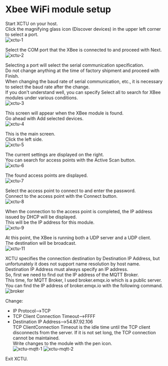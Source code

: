 # Xbee WiFi module setup

Start XCTU on your host.   
Click the magnifying glass icon (Discover devices) in the upper left corner to select a port.   
![xctu-1](https://user-images.githubusercontent.com/6020549/228783174-e5f93340-4200-496f-a8a2-ef3e91054a6d.jpg)

Select the COM port that the XBee is connected to and proceed with Next.   
![xctu-2](https://user-images.githubusercontent.com/6020549/228783183-04a712dc-f605-481a-b69b-200f150d643c.jpg)

Selecting a port will select the serial communication specification.   
Do not change anything at the time of factory shipment and proceed with Finish.   
When changing the baud rate of serial communication, etc., it is necessary to select the baud rate after the change.   
If you don't understand well, you can specify Select all to search for XBee modules under various conditions.   
![xctu-3](https://user-images.githubusercontent.com/6020549/228783189-9f5acef5-05d6-44c2-9c44-60deb0d808a9.jpg)

This screen will appear when the XBee module is found.   
Go ahead with Add selected devices.   
![xctu-4](https://user-images.githubusercontent.com/6020549/228783190-87af8ad0-f3a1-44a8-8210-d95e02c46bfb.jpg)

This is the main screen.   
Click the left side.   
![xctu-5](https://user-images.githubusercontent.com/6020549/228783191-538376a6-a35f-4243-a092-cdd1d5a6075e.jpg)

The current settings are displayed on the right.   
You can search for access points with the Active Scan button.   
![xctu-6](https://user-images.githubusercontent.com/6020549/228783197-82f1f875-747f-416f-b7e8-8ff1a7ca4e14.jpg)

The found access points are displayed.   
![xctu-7](https://user-images.githubusercontent.com/6020549/228783214-b8ffd228-7993-402f-96a9-9f10c4598044.jpg)

Select the access point to connect to and enter the password.   
Connect to the access point with the Connect button.   
![xctu-8](https://user-images.githubusercontent.com/6020549/228783221-c4c6e67f-158d-414b-88ba-26cc19f4ffd1.jpg)

When the connection to the access point is completed, the IP address issued by DHCP will be displayed.   
This will be the IP address for this module.   
![xctu-9](https://user-images.githubusercontent.com/6020549/228783225-348830f2-ace1-44e8-a55b-ba077de50861.jpg)

At this point, the XBee is running both a UDP server and a UDP client.   
The destination will be broadcast.   
![xctu-11](https://user-images.githubusercontent.com/6020549/228783232-2e8e05a7-3d91-404d-a19c-2de69a679b2a.jpg)

XCTU specifies the connection destination by Destination IP Address, but unfortunately it does not support name resolution by host name.   
Destination IP Address must always specify an IP address.   
So, first we need to find out the IP address of the MQTT Broker.   
This time, for MQTT Broker, I used broker.emqx.io which is a public server.   
You can find the IP address of broker.emqx.io with the following command.   
![broker](https://user-images.githubusercontent.com/6020549/228785173-0affe62a-a943-4778-a50f-7f427c7d907a.jpg)

Change:   
- IP Protocol-->TCP   
- TCP Client Connection Timeout-->FFFF   
- Destination IP Address-->54.87.92.106   
TCP ClientConnection Timeout is the idle time until the TCP client disconnects from the server. If it is not set long, the TCP connection cannot be maintained.   
Write changes to the module with the pen icon.   
![xctu-mqtt-1](https://user-images.githubusercontent.com/6020549/228785187-6f94f089-4c4b-4e74-86a5-36eea1be1812.jpg)
![xctu-mqtt-2](https://user-images.githubusercontent.com/6020549/228785193-37fde8de-b306-4f2d-9e1b-dabdb7a74cfd.jpg)

Exit XCTU.   

